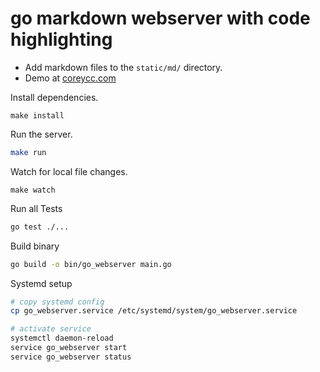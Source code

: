 # go markdown webserver with code highlighting
- Add markdown files to the `static/md/` directory.
- Demo at [coreycc.com](https://coreycc.com/md/test.md)

Install dependencies.
```
make install
```

Run the server. 
```bash
make run
```

Watch for local file changes.
```
make watch
```

Run all Tests
```bash
go test ./...
```

Build binary
```bash
go build -o bin/go_webserver main.go
```

Systemd setup
```bash
# copy systemd config
cp go_webserver.service /etc/systemd/system/go_webserver.service

# activate service
systemctl daemon-reload
service go_webserver start
service go_webserver status
```
